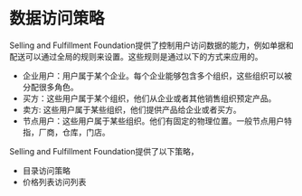 # 数据访问策略

Selling and Fulfillment Foundation提供了控制用户访问数据的能力，例如单据和配送可以通过全局的规则来设置。这些规则是通过以下的方式来应用的。

* 企业用户：用户属于某个企业。每个企业能够包含多个组织，这些组织可以被分配很多角色。
* 买方：这些用户属于某个组织，他们从企业或者其他销售组织预定产品。
* 卖方: 这些用户属于某些组织，他们提供产品给企业或者买方。
* 节点用户：这些用户属于某些组织。他们有固定的物理位置。一般节点用户特指，厂商，仓库，门店。


Selling and Fulfillment Foundation提供了以下策略，


* 目录访问策略
* 价格列表访问列表
